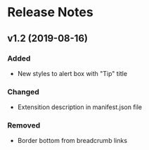 # Release Notes

## v1.2 (2019-08-16)

### Added
- New styles to alert box with "Tip" title

### Changed
- Extensition description in manifest.json file

### Removed
- Border bottom from breadcrumb links